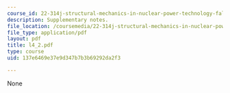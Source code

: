 ```yaml
---
course_id: 22-314j-structural-mechanics-in-nuclear-power-technology-fall-2006
description: Supplementary notes.
file_location: /coursemedia/22-314j-structural-mechanics-in-nuclear-power-technology-fall-2006/137e6469e37e9d347b7b3b69292da2f3_l4_2.pdf
file_type: application/pdf
layout: pdf
title: l4_2.pdf
type: course
uid: 137e6469e37e9d347b7b3b69292da2f3

---
```

None